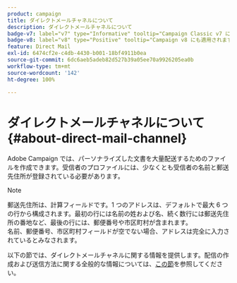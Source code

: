 ```yaml
---
product: campaign
title: ダイレクトメールチャネルについて
description: ダイレクトメールチャネルについて
badge-v7: label="v7" type="Informative" tooltip="Campaign Classic v7 に適用されます"
badge-v8: label="v8" type="Positive" tooltip="Campaign v8 にも適用されます"
feature: Direct Mail
exl-id: 6474cf2e-c4db-4430-b001-18bf4911b0ea
source-git-commit: 6dc6aeb5adeb82d527b39a05ee70a9926205ea0b
workflow-type: tm+mt
source-wordcount: '142'
ht-degree: 100%

---
```


# ダイレクトメールチャネルについて{#about-direct-mail-channel}



Adobe Campaign では、パーソナライズした文書を大量配送するためのファイルを作成できます。受信者のプロファイルには、少なくとも受信者の名前と郵送先住所が登録されている必要があります。

>[!NOTE]
>
>郵送先住所は、計算フィールドです。1 つのアドレスは、デフォルトで最大 6 つの行から構成されます。最初の行には名前の姓および名、続く数行には郵送先住所の番地など、最後の行には、郵便番号や市区町村が含まれます。\
>名前、郵便番号、市区町村フィールドが空でない場合、アドレスは完全に入力されているとみなされます。

以下の節では、ダイレクトメールチャネルに関する情報を提供します。配信の作成および送信方法に関する全般的な情報については、[この節](steps-about-delivery-creation-steps.md)を参照してください。
